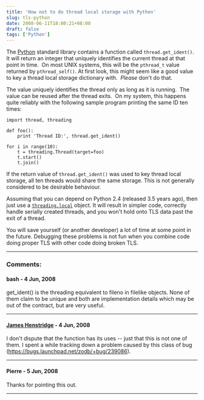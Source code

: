 ```yaml
---
title: 'How not to do thread local storage with Python'
slug: tls-python
date: 2008-06-11T18:00:21+08:00
draft: false
tags: ['Python']
---
```


The [Python](http://www.python.org/) standard library contains a
function called `thread.get_ident()`.  It will return an integer that
uniquely identifies the current thread at that point in time.  On most
UNIX systems, this will be the `pthread_t` value returned by
`pthread_self()`. At first look, this might seem like a good value to
key a thread local storage dictionary with.  *Please* don\'t do that.

The value uniquely identifies the thread only as long as it is running. 
The value can be reused after the thread exits.  On my system, this
happens quite reliably with the following sample program printing the
same ID ten times:

    import thread, threading

    def foo():
        print 'Thread ID:', thread.get_ident()

    for i in range(10):
        t = threading.Thread(target=foo)
        t.start()
        t.join()

If the return value of `thread.get_ident()` was used to key thread local
storage, all ten threads would share the same storage. This is not
generally considered to be desirable behaviour.

Assuming that you can depend on Python 2.4 (released 3.5 years ago),
then just use a
[`threading.local`](http://www.python.org/doc/current/lib/module-threading.html)
object. It will result in simpler code, correctly handle serially
created threads, and you won\'t hold onto TLS data past the exit of a
thread.

You will save yourself (or another developer) a lot of time at some
point in the future. Debugging these problems is not fun when you
combine code doing proper TLS with other code doing broken TLS.

---
### Comments:
#### bash - <time datetime="2008-06-12 03:52:50">4 Jun, 2008</time>

get\_ident() is the threading equivalent to fileno in filelike objects.
None of them claim to be unique and both are implementation details
which may be out of the contract, but are very useful.

---
#### [James Henstridge](http://blogs.gnome.org/jamesh/) - <time datetime="2008-06-12 08:30:05">4 Jun, 2008</time>

I don\'t dispute that the function has its uses -- just that this is not
one of them. I spent a while tracking down a problem caused by this
class of bug (<https://bugs.launchpad.net/zodb/+bug/239086>).

---
#### Pierre - <time datetime="2008-06-13 16:18:32">5 Jun, 2008</time>

Thanks for pointing this out.

---
